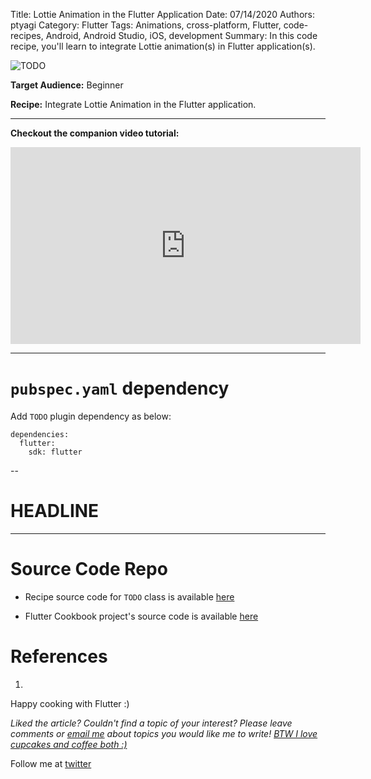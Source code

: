 Title: Lottie Animation in the Flutter Application
Date: 07/14/2020
Authors: ptyagi
Category: Flutter
Tags: Animations, cross-platform, Flutter, code-recipes, Android, Android Studio, iOS, development
Summary: In this code recipe, you'll learn to integrate Lottie animation(s) in Flutter application(s).

![TODO]({attach}../../images/flutter/TODO.jpg)

**Target Audience:** Beginner

**Recipe:** Integrate Lottie Animation in the Flutter application.

---

**Checkout the companion video tutorial:**
<iframe width="560" height="315" src="https://www.youtube.com/embed/TODO" frameborder="0" allow="accelerometer; autoplay; encrypted-media; gyroscope; picture-in-picture" allowfullscreen></iframe>

---

# `pubspec.yaml` dependency

Add `TODO` plugin dependency as below:

```
dependencies:
  flutter:
    sdk: flutter

```


--

# HEADLINE



---

# Source Code Repo

* Recipe source code for `TODO` class is available [here](https://github.com/ptyagicodecamp/flutter_cookbook/blob/widgets-code/flutter_widgets/lib/todo.dart)

* Flutter Cookbook project's source code is available [here](https://github.com/ptyagicodecamp/flutter_cookbook/tree/widgets/flutter_widgets/)


# References
1.

Happy cooking with Flutter :)

_Liked the article?
Couldn't find a topic of your interest? Please leave comments or [email me](mailto:ptyagicodecamp@gmail.com) about topics you would like me to write!
[BTW I love cupcakes and coffee both :)](https://www.paypal.me/pritya)_

Follow me at [twitter](https://twitter.com/ptyagi13)
